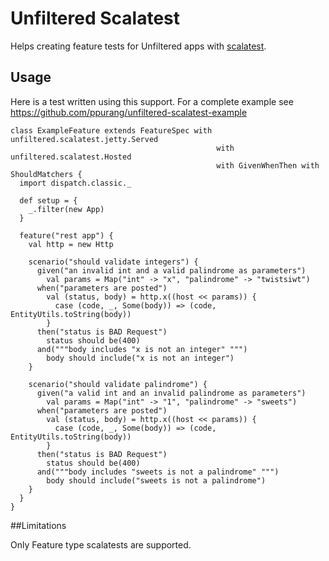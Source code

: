 # Unfiltered Scalatest

Helps creating feature tests for Unfiltered apps with [scalatest](http://www.scalatest.org).

## Usage

Here is a test written using this support. For a complete example see https://github.com/ppurang/unfiltered-scalatest-example

    class ExampleFeature extends FeatureSpec with unfiltered.scalatest.jetty.Served
                                                  with unfiltered.scalatest.Hosted 
                                                  with GivenWhenThen with ShouldMatchers {
      import dispatch.classic._

      def setup = {
        _.filter(new App)
      }

      feature("rest app") {
        val http = new Http

        scenario("should validate integers") {
          given("an invalid int and a valid palindrome as parameters")
            val params = Map("int" -> "x", "palindrome" -> "twistsiwt")
          when("parameters are posted")
            val (status, body) = http.x((host << params)) {
              case (code, _, Some(body)) => (code, EntityUtils.toString(body))
            }
          then("status is BAD Request")
            status should be(400)
          and("""body includes "x is not an integer" """)
            body should include("x is not an integer")
        }

        scenario("should validate palindrome") {
          given("a valid int and an invalid palindrome as parameters")
            val params = Map("int" -> "1", "palindrome" -> "sweets")
          when("parameters are posted")
            val (status, body) = http.x((host << params)) {
              case (code, _, Some(body)) => (code, EntityUtils.toString(body))
            }
          then("status is BAD Request")
            status should be(400)
          and("""body includes "sweets is not a palindrome" """)
            body should include("sweets is not a palindrome")
        }
      }
    }


##Limitations

Only Feature type scalatests are supported.
